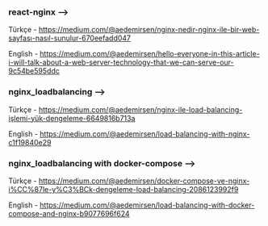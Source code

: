 ### react-nginx --> 

Türkçe - https://medium.com/@aedemirsen/nginx-nedir-nginx-ile-bir-web-sayfası-nasıl-sunulur-670eefadd047

English - https://medium.com/@aedemirsen/hello-everyone-in-this-article-i-will-talk-about-a-web-server-technology-that-we-can-serve-our-9c54be595ddc

### nginx_loadbalancing -->

Türkçe - https://medium.com/@aedemirsen/nginx-i̇le-load-balancing-i̇şlemi-yük-dengeleme-6649816b713a

English - https://medium.com/@aedemirsen/load-balancing-with-nginx-c1f19840e29

### nginx_loadbalancing with docker-compose -->

Türkçe - https://medium.com/@aedemirsen/docker-compose-ve-nginx-i%CC%87le-y%C3%BCk-dengeleme-load-balancing-2086123992f9

English - https://medium.com/@aedemirsen/load-balancing-with-docker-compose-and-nginx-b9077696f624